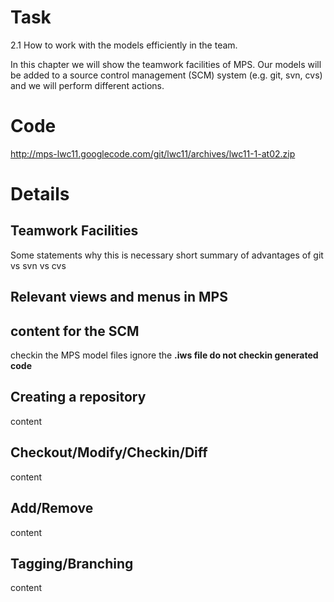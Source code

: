# Task #

2.1 How to work with the models efficiently in the team.

In this chapter we will show the teamwork facilities of MPS. Our models will be added to a source control management (SCM) system (e.g. git, svn, cvs) and we will perform different actions.

# Code #

http://mps-lwc11.googlecode.com/git/lwc11/archives/lwc11-1-at02.zip

# Details #

## Teamwork Facilities ##

Some statements why this is necessary
short summary of advantages of git vs svn vs cvs

## Relevant views and menus in MPS ##

## content for the SCM ##

checkin the MPS model files
ignore the **.iws file
do not checkin generated code**

## Creating a repository ##

content

## Checkout/Modify/Checkin/Diff ##

content

## Add/Remove ##

content

## Tagging/Branching ##

content